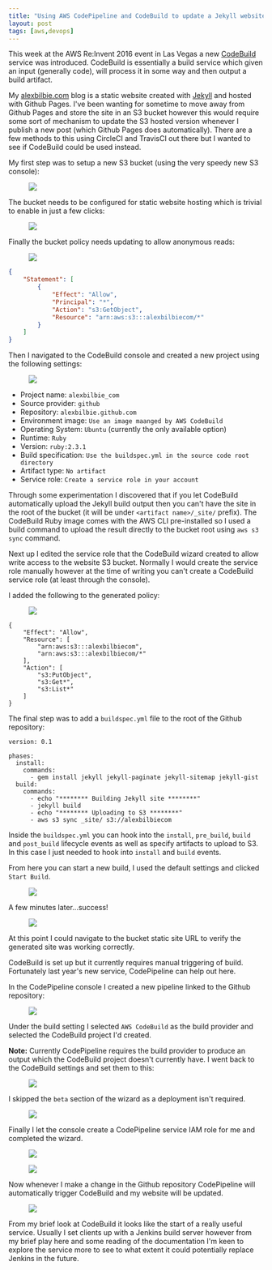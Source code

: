 ```yaml
---
title: "Using AWS CodePipeline and CodeBuild to update a Jekyll website"
layout: post
tags: [aws,devops]
---
```


This week at the AWS Re:Invent 2016 event in Las Vegas a new [CodeBuild](https://aws.amazon.com/codebuild/) service was introduced. CodeBuild is essentially a build service which given an input (generally code), will process it in some way and then output a build artifact.

My [alexbilbie.com](https://alexbilbie.com/) blog is a static website created with [Jekyll](https://jekyllrb.com/) and hosted with Github Pages. I've been wanting for sometime to move away from Github Pages and store the site in an S3 bucket however this would require some sort of mechanism to update the S3 hosted version whenever I publish a new post (which Github Pages does automatically). There are a few methods to this using CircleCI and TravisCI out there but I wanted to see if CodeBuild could be used instead.

My first step was to setup a new S3 bucket (using the very speedy new S3 console):

<figure>
  <img src="/images/codebuild-jekyll/0create-bucket.png" />
</figure>

The bucket needs to be configured for static website hosting which is trivial to enable in just a few clicks:

<figure>
  <img src="/images/codebuild-jekyll/1bucket-static-website.png" />
</figure>

Finally the bucket policy needs updating to allow anonymous reads:

<figure>
  <img src="/images/codebuild-jekyll/2bucket-permissions.png" />
</figure>

```json
{
    "Statement": [
        {
            "Effect": "Allow",
            "Principal": "*",
            "Action": "s3:GetObject",
            "Resource": "arn:aws:s3:::alexbilbiecom/*"
        }
    ]
}
```

Then I navigated to the CodeBuild console and created a new project using the following settings:

<figure>
  <img src="/images/codebuild-jekyll/3codebuild-create-project.png" />
</figure>

* Project name: `alexbilbie_com`
* Source provider: `github`
* Repository: `alexbilbie.github.com`
* Environment image: `Use an image maanged by AWS CodeBuild`
* Operating System: `Ubuntu` (currently the only available option)
* Runtime: `Ruby`
* Version: `ruby:2.3.1`
* Build specification: `Use the buildspec.yml in the source code root directory`
* Artifact type: `No artifact`
* Service role: `Create a service role in your account`

Through some experimentation I discovered that if you let CodeBuild automatically upload the Jekyll build output then you can't have the site in the root of the bucket (it will be under `<artifact name>/_site/` prefix). The CodeBuild Ruby image comes with the AWS CLI pre-installed so I used a build command to upload the result directly to the bucket root using `aws s3 sync` command.

Next up I edited the service role that the CodeBuild wizard created to allow write access to the website S3 bucket. Normally I would create the service role manually however at the time of writing you can't create a CodeBuild service role (at least through the console).

I added the following to the generated policy:

<figure>
  <img src="/images/codebuild-jekyll/5iam-policy-permission.png" />
</figure>

```
{
    "Effect": "Allow",
    "Resource": [
        "arn:aws:s3:::alexbilbiecom",
        "arn:aws:s3:::alexbilbiecom/*"
    ],
    "Action": [
        "s3:PutObject",
        "s3:Get*",
        "s3:List*"
    ]
}
```

The final step was to add a `buildspec.yml` file to the root of the Github repository:

```
version: 0.1
   
phases:
  install:
    commands:
      - gem install jekyll jekyll-paginate jekyll-sitemap jekyll-gist
  build:
    commands:
      - echo "******** Building Jekyll site ********"
      - jekyll build
      - echo "******** Uploading to S3 ********"
      - aws s3 sync _site/ s3://alexbilbiecom
```

Inside the `buildspec.yml` you can hook into the `install`, `pre_build`, `build` and `post_build` lifecycle events as well as specify artifacts to upload to S3. In this case I just needed to hook into `install` and `build` events.

From here you can start a new build, I used the default settings and clicked `Start Build`.

<figure>
  <img src="/images/codebuild-jekyll/6new-build.png" />
</figure>

A few minutes later...success!

<figure>
  <img src="/images/codebuild-jekyll/7build-success.png" />
</figure>

At this point I could navigate to the bucket static site URL to verify the generated site was working correctly.

CodeBuild is set up but it currently requires manual triggering of build. Fortunately last year's new service, CodePipeline can help out here.

In the CodePipeline console I created a new pipeline linked to the Github repository:

<figure>
  <img src="/images/codebuild-jekyll/8new-pipeline.png" />
</figure>

Under the build setting I selected `AWS CodeBuild` as the build provider and selected the CodeBuild project I'd created.

**Note:** Currently CodePipeline requires the build provider to produce an output which the CodeBuild project doesn't currently have. I went back to the CodeBuild settings and set them to this:

<figure>
  <img src="/images/codebuild-jekyll/codebuild-artifact.png" />
</figure>

I skipped the `beta` section of the wizard as a deployment isn't required.

<figure>
  <img src="/images/codebuild-jekyll/9pipeline-build.png" />
</figure>

Finally I let the console create a CodePipeline service IAM role for me and completed the wizard.

<figure>
  <img src="/images/codebuild-jekyll/10pipeline-beta.png" />
</figure>

<figure>
  <img src="/images/codebuild-jekyll/11pipeline-service-role.png" />
</figure>

Now whenever I make a change in the Github repository CodePipeline will automatically trigger CodeBuild and my website will be updated.

<figure>
  <img src="/images/codebuild-jekyll/12pipeline-view.png" />
</figure>

From my brief look at CodeBuild it looks like the start of a really useful service. Usually I  set clients up with a Jenkins build server however from my brief play here and some reading of the documentation I'm keen to explore the service more to see to what extent it could potentially replace Jenkins in the future.

